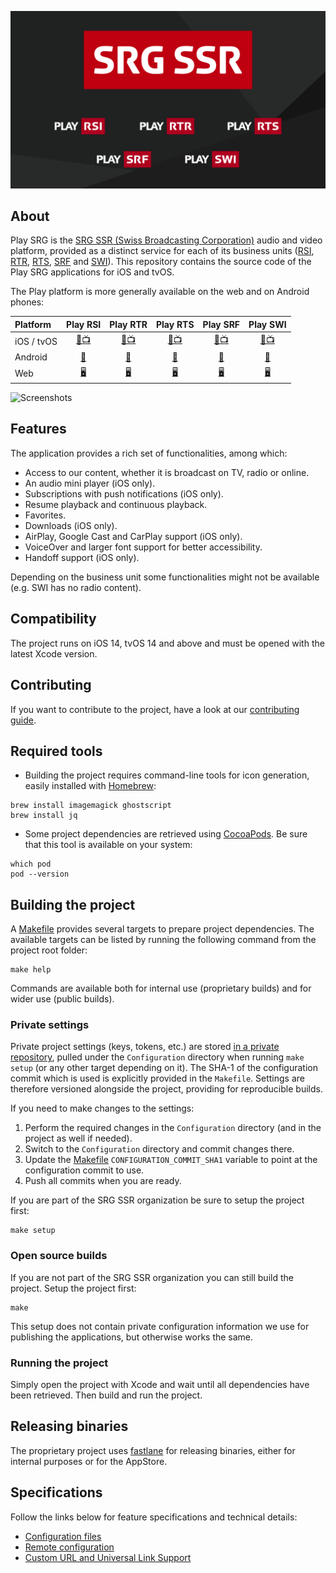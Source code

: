 ![SRG Media Player logo](README-images/logo.png)

## About

Play SRG is the [SRG SSR (Swiss Broadcasting Corporation)](https://www.srgssr.ch/en/who-we-are/organisation/) audio and video platform, provided as a distinct service for each of its business units ([RSI](https://www.rsi.ch), [RTR](https://www.rtr.ch), [RTS](https://www.rts.ch), [SRF](https://www.srf.ch) and [SWI](https://www.swissinfo.ch)). This repository contains the source code of the Play SRG applications for iOS and tvOS.

The Play platform is more generally available on the web and on Android phones:

| Platform | Play RSI | Play RTR | Play RTS | Play SRF | Play SWI |
|:-- |:--:|:--:|:--:|:--:|:--:|
| iOS / tvOS | [📱📺](https://itunes.apple.com/ch/app/play-rsi/id920753497) | [📱📺](https://itunes.apple.com/ch/app/play-rtr/id920754925) | [📱📺](https://itunes.apple.com/ch/app/play-rts/id920754415) | [📱📺](https://itunes.apple.com/ch/app/play-srf/id638194352) | [📱📺](https://itunes.apple.com/ch/app/play-swi/id920785201) |
| Android | [🤖](https://play.google.com/store/apps/details?id=ch.rsi.player) | [🤖](https://play.google.com/store/apps/details?id=ch.rtr.player) | [🤖](https://play.google.com/store/apps/details?id=ch.rts.player) | [🤖](https://play.google.com/store/apps/details?id=ch.srf.mobile.srfplayer) | [🤖](https://play.google.com/store/apps/details?id=ch.swissinfo.player) |
| Web | [🖥](https://www.rsi.ch/play) | [🖥](https://www.rtr.ch/play) | [🖥](https://www.rts.ch/play) | [🖥](https://www.srf.ch/play) | [🖥](https://www.swissinfo.ch/play) |

![Screenshots](README-images/iphone-screenshots.png)

## Features

The application provides a rich set of functionalities, among which:

* Access to our content, whether it is broadcast on TV, radio or online. 
* An audio mini player (iOS only).
* Subscriptions with push notifications (iOS only).
* Resume playback and continuous playback.
* Favorites.
* Downloads (iOS only).
* AirPlay, Google Cast and CarPlay support (iOS only).
* VoiceOver and larger font support for better accessibility.
* Handoff support (iOS only).

Depending on the business unit some functionalities might not be available (e.g. SWI has no radio content).

## Compatibility

The project runs on iOS 14, tvOS 14 and above and must be opened with the latest Xcode version.

## Contributing

If you want to contribute to the project, have a look at our [contributing guide](CONTRIBUTING.md).

## Required tools

- Building the project requires command-line tools for icon generation, easily installed with [Homebrew](https://brew.sh/):

```
brew install imagemagick ghostscript
brew install jq
```

- Some project dependencies are retrieved using [CocoaPods](https://cocoapods.org/). Be sure that this tool is available on your system:

```
which pod
pod --version
```

## Building the project

A [Makefile](../Makefile) provides several targets to prepare project dependencies. The available targets can be listed by running the following command from the project root folder:

```
make help
```

Commands are available both for internal use (proprietary builds) and for wider use (public builds).

### Private settings

Private project settings (keys, tokens, etc.) are stored [in a private repository](https://github.com/SRGSSR/playsrg-configuration-ios), pulled under the `Configuration` directory when running `make setup` (or any other target depending on it). The SHA-1 of the configuration commit which is used is explicitly provided in the `Makefile`. Settings are therefore versioned alongside the project, providing for reproducible builds.

If you need to make changes to the settings:

1. Perform the required changes in the `Configuration` directory (and in the project as well if needed).
1. Switch to the `Configuration` directory and commit changes there.
1. Update the [Makefile](../Makefile) `CONFIGURATION_COMMIT_SHA1` variable to point at the configuration commit to use.
1. Push all commits when you are ready.

If you are part of the SRG SSR organization be sure to setup the project first:

```
make setup
```

### Open source builds

If you are not part of the SRG SSR organization you can still build the project. Setup the project first:

```
make
```

This setup does not contain private configuration information we use for publishing the applications, but otherwise works the same.

### Running the project

Simply open the project with Xcode and wait until all dependencies have been retrieved. Then build and run the project.

## Releasing binaries

The proprietary project uses [fastlane](https://fastlane.tools/) for releasing binaries, either for internal purposes or for the AppStore.

## Specifications

Follow the links below for feature specifications and technical details:

* [Configuration files](CONFIGURATION_FILES.md)
* [Remote configuration](REMOTE_CONFIGURATION.md)
* [Custom URL and Universal Link Support](CUSTOM_URLS_AND_UNIVERSAL_LINKS.md)